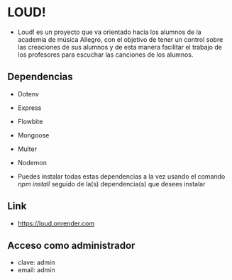 # LOUD!

- Loud! es un proyecto que va orientado hacia los alumnos de la academia de música Allegro, con el objetivo de tener un control sobre las creaciones de sus alumnos y de esta manera facilitar el trabajo de los profesores para escuchar las canciones de los alumnos.

## Dependencias

- Dotenv
- Express
- Flowbite
- Mongoose
- Multer
- Nodemon

- Puedes instalar todas estas dependencias a la vez usando el comando _npm install_ seguido de la(s) dependencia(s) que desees instalar

## Link 

- https://loud.onrender.com



## Acceso como administrador

- clave: admin
- email: admin
